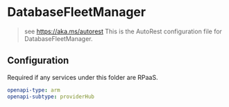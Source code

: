 # DatabaseFleetManager

> see https://aka.ms/autorest
> This is the AutoRest configuration file for DatabaseFleetManager.

## Configuration

Required if any services under this folder are RPaaS.

```yaml
openapi-type: arm
openapi-subtype: providerHub
```
